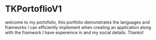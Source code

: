 # TKPortoflioV1


welcome to my portofolio, this portfolio demonstrates the languages and framworks I can efficiently implement when creating an application
along with the framwork I have expereince in and my social details. Thanks!
